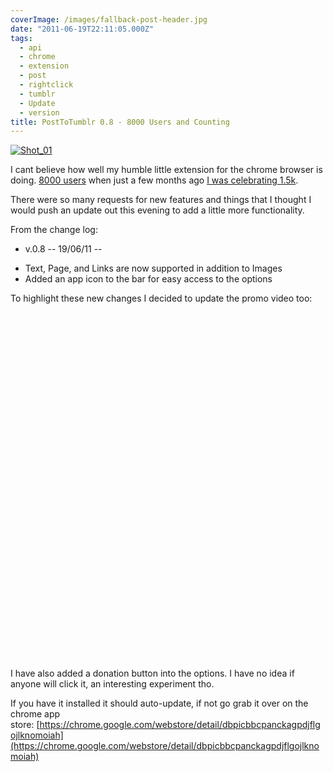 ```yaml
---
coverImage: /images/fallback-post-header.jpg
date: "2011-06-19T22:11:05.000Z"
tags:
  - api
  - chrome
  - extension
  - post
  - rightclick
  - tumblr
  - Update
  - version
title: PostToTumblr 0.8 - 8000 Users and Counting
---
```


[![](/wp-content/uploads/2011/06/Shot_01.png "Shot_01")](/wp-content/uploads/2011/06/Shot_01.png)

I cant believe how well my humble little extension for the chrome browser is doing. [8000 users](https://chrome.google.com/webstore/developer/detail/dbpicbbcpanckagpdjflgojlknomoiah/publish-accepted) when just a few months ago [I was celebrating 1.5k](https://mikecann.co.uk/personal-project/posttotumblrs-1628th-user-celebration/).

<!-- more -->

There were so many requests for new features and things that I thought I would push an update out this evening to add a little more functionality.

From the change log:

- v.0.8 -- 19/06/11 --

* Text, Page, and Links are now supported in addition to Images
* Added an app icon to the bar for easy access to the options

To highlight these new changes I decided to update the promo video too:

<object width="700" height="555"><param name="movie" value="https://www.youtube.com/v/hvqjEXdAeqI?version=3&amp;hl=en_GB&amp;hd=1" /><param name="allowFullScreen" value="true" /><param name="allowscriptaccess" value="always" /><embed type="application/x-shockwave-flash" width="700" height="555" src="https://www.youtube.com/v/hvqjEXdAeqI?version=3&amp;hl=en_GB&amp;hd=1" allowscriptaccess="always" allowfullscreen="true"></embed></object>

I have also added a donation button into the options. I have no idea if anyone will click it, an interesting experiment tho.

If you have it installed it should auto-update, if not go grab it over on the chrome app store: [https://chrome.google.com/webstore/detail/dbpicbbcpanckagpdjflgojlknomoiah](https://chrome.google.com/webstore/detail/dbpicbbcpanckagpdjflgojlknomoiah)

